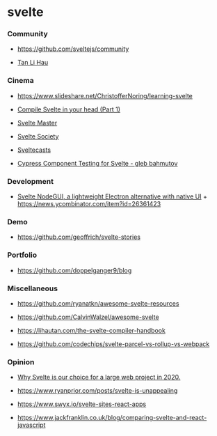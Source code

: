 # svelte

### Community

- https://github.com/sveltejs/community

<!-- -->

- [Tan Li Hau](https://www.youtube.com/channel/UCbmC3HP3FaAFdcZkui8YoMQ/playlists)

### Cinema

- https://www.slideshare.net/ChristofferNoring/learning-svelte

<!-- -->

- [Compile Svelte in your head (Part 1)](https://twitter.com/lihautan/status/1235004722970390529)

<!-- -->

- [Svelte Master](https://www.youtube.com/channel/UCg6SQd5jnWo5Y70rZD9SQFA/playlists)

<!-- -->

- [Svelte Society](https://www.youtube.com/channel/UCZSr5B0l07JXK2FIeWA0-jw)

<!-- -->

- [Sveltecasts](https://www.youtube.com/channel/UCIfNB1TN_Wh40hMh62Hcitw)

<!-- -->

- [Cypress Component Testing for Svelte - gleb bahmutov](https://www.youtube.com/playlist?list=PLP9o9QNnQuAa50lwW3cUql5sgdKIWkapp)

### Development

- [Svelte NodeGUI, a lightweight Electron alternative with native UI](https://github.com/nodegui/svelte-nodegui) + https://news.ycombinator.com/item?id=26361423

### Demo

- https://github.com/geoffrich/svelte-stories

### Portfolio

- https://github.com/doppelganger9/blog

### Miscellaneous

- https://github.com/ryanatkn/awesome-svelte-resources

<!-- -->

- https://github.com/CalvinWalzel/awesome-svelte

<!-- -->

- https://lihautan.com/the-svelte-compiler-handbook

<!-- -->

- https://github.com/codechips/svelte-parcel-vs-rollup-vs-webpack

### Opinion

- [Why Svelte is our choice for a large web project in 2020.](https://github.com/feltcoop/why-svelte)

<!-- -->

- https://www.ryanprior.com/posts/svelte-is-unappealing

<!-- -->

- https://www.swyx.io/svelte-sites-react-apps

<!-- -->

- https://www.jackfranklin.co.uk/blog/comparing-svelte-and-react-javascript
